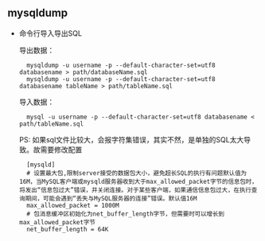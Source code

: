 ## mysqldump

- 命令行导入导出SQL

	导出数据：
	
		mysqldump -u username -p --default-character-set=utf8 databasename > path/databaseName.sql
	    mysqldump -u username -p --default-character-set=utf8 databasename tableName > path/tableName.sql
	
	导入数据：
	
	    mysql -u username -p --default-character-set=utf8 databasename < path/tableName.sql
	PS: 如果sql文件比较大，会报字符集错误，其实不然，是单独的SQL太大导致。故需要修改配置
		
		[mysqld]
 		# 设置最大包,限制server接受的数据包大小，避免超长SQL的执行有问题默认值为16M，当MySQL客户端或mysqld服务器收到大于max_allowed_packet字节的信息包时，将发出“信息包过大”错误，并关闭连接。对于某些客户端，如果通信信息包过大，在执行查询期间，可能会遇到“丢失与MySQL服务器的连接”错误。默认值16M
		max_allowed_packet = 1000M
		# 包消息缓冲区初始化为net_buffer_length字节，但需要时可以增长到max_allowed_packet字节
		net_buffer_length = 64K